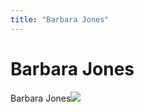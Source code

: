 ```yaml
---
title: "Barbara Jones"
---
```


# Barbara Jones

Barbara Jones![][1]

 [1]: /files/images/8c60scd.jpg